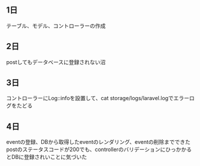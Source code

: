 ## 1日

テーブル、モデル、コントローラーの作成

## 2日

postしてもデータベースに登録されない沼

## 3日
コントローラーにLog::infoを設置して、cat storage/logs/laravel.logでエラーログをたどる

## 4日

eventの登録、DBから取得したeventのレンダリング、eventの削除までできた<br>
postのステータスコードが200でも、controllerのバリデーションにひっかかるとDBに登録されいことに気づいた
